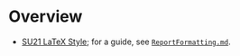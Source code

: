 # Overview

  * [SU21 LaTeX Style](su21.sty); for a guide, see
    [`ReportFormatting.md`](../guides/ReportFormatting.md).
